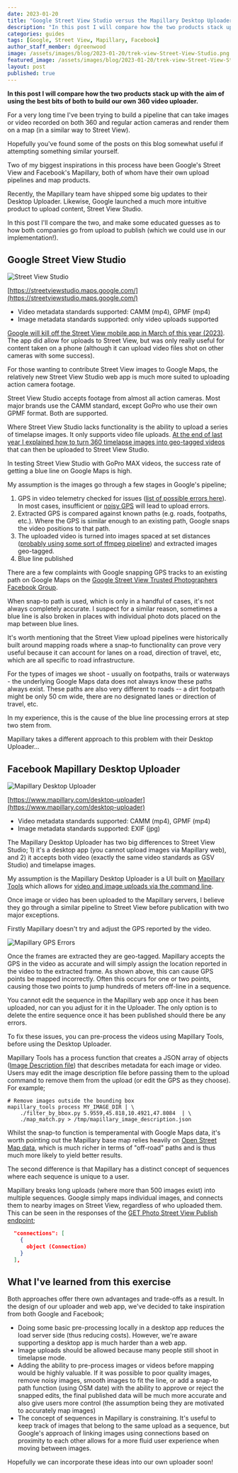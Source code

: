 ```yaml
---
date: 2023-01-20
title: "Google Street View Studio versus the Mapillary Desktop Uploader"
description: "In this post I will compare how the two products stack up with the aim of using the best bits of both to build our own 360 video uploader."
categories: guides
tags: [Google, Street View, Mapillary, Facebook]
author_staff_member: dgreenwood
image: /assets/images/blog/2023-01-20/trek-view-Street-View-Studio.png
featured_image: /assets/images/blog/2023-01-20/trek-view-Street-View-Studio.png
layout: post
published: true
---
```


**In this post I will compare how the two products stack up with the aim of using the best bits of both to build our own 360 video uploader.**

For a very long time I've been trying to build a pipeline that can take images or video recorded on both 360 and regular action cameras and render them on a map (in a similar way to Street View).

Hopefully you've found some of the posts on this blog somewhat useful if attempting something similar yourself.

Two of my biggest inspirations in this process have been Google's Street View and Facebook's Mapillary, both of whom have their own upload pipelines and map products.

Recently, the Mapillary team have shipped some big updates to their Desktop Uploader. Likewise, Google launched a much more intuitive product to upload content, Street View Studio.

In this post I'll compare the two, and make some educated guesses as to how both companies go from upload to publish (which we could use in our implementation!).

## Google Street View Studio

<img class="img-fluid" src="/assets/images/blog/2023-01-20/trek-view-Street-View-Studio.png" alt="Street View Studio" title="Street View Studio" />

[https://streetviewstudio.maps.google.com/](https://streetviewstudio.maps.google.com/)

* Video metadata standards supported: CAMM (mp4), GPMF (mp4)
* Image metadata standards supported: only video uploads supported

[Google will kill off the Street View mobile app in March of this year (2023)](https://www.theverge.com/2022/11/1/23435733/google-maps-street-view-standalone-app-discontinue-support). The app did allow for uploads to Street View, but was only really useful for content taken on a phone (although it can upload video files shot on other cameras with some success).

For those wanting to contribute Street View images to Google Maps, the relatively new Street View Studio web app is much more suited to uploading action camera footage.

Street View Studio accepts footage from almost all action cameras. Most major brands use the CAMM standard, except GoPro who use their own GPMF format. Both are supported.

Where Street View Studio lacks functionality is the ability to upload a series of timelapse images. It only supports video file uploads. [At the end of last year I explained how to turn 360 timelapse images into geo-tagged videos](/blog/2021/injecting-camm-gpmd-telemetry-videos-part-1-introduction) that can then be uploaded to Street View Studio.

In testing Street View Studio with GoPro MAX videos, the success rate of getting a blue line on Google Maps is high. 

My assumption is the images go through a few stages in Google's pipeline;

1. GPS in video telemetry checked for issues ([list of possible errors here](https://developers.google.com/streetview/publish/reference/rest/v1/photoSequence/create?authuser=2)). In most cases, insufficient or [noisy GPS](/blog/2020/gps-101) will lead to upload errors.
2. Extracted GPS is compared against known paths (e.g. roads, footpaths, etc.). Where the GPS is similar enough to an existing path, Google snaps the video positions to that path.
3. The uploaded video is turned into images spaced at set distances ([probably using some sort of ffmpeg pipeline](/blog/2021/turn-360-video-into-timelapse-images-part-1)) and extracted images geo-tagged.
4. Blue line published

There are a few complaints with Google snapping GPS tracks to an existing path on Google Maps on the [Google Street View Trusted Photographers Facebook Group](https://www.facebook.com/groups/611098829065834).

When snap-to path is used, which is only in a handful of cases, it's not always completely accurate. I suspect for a similar reason, sometimes a blue line is also broken in places with individual photo dots placed on the map between blue lines.

It's worth mentioning that the Street View upload pipelines were historically built around mapping roads where a snap-to functionality can prove very useful because it can account for lanes on a road, direction of travel, etc, which are all specific to road infrastructure.

For the types of images we shoot - usually on footpaths, trails or waterways - the underlying Google Maps data does not always know these paths always exist. These paths are also very different to roads -- a dirt footpath might be only 50 cm wide, there are no designated lanes or direction of travel, etc.

In my experience, this is the cause of the blue line processing errors at step two stem from.

Mapillary takes a different approach to this problem with their Desktop Uploader...

## Facebook Mapillary Desktop Uploader

<img class="img-fluid" src="/assets/images/blog/2023-01-20/trek-view-mapillary-desktop-uploader.png" alt="Mapillary Desktop Uploader" title="Mapillary Desktop Uploader" />

[https://www.mapillary.com/desktop-uploader](https://www.mapillary.com/desktop-uploader)

* Video metadata standards supported: CAMM (mp4), GPMF (mp4)
* Image metadata standards supported: EXIF (jpg)

The Mapillary Desktop Uploader has two big differences to Street View Studio; 1) it's a desktop app (you cannot upload images via Mapillary web), and 2) it accepts both video (exactly the same video standards as GSV Studio) and timelapse images.

My assumption is the Mapillary Desktop Uploader is a UI built on [Mapillary Tools](https://github.com/mapillary/mapillary_tools) which allows for [video and image uploads via the command line](https://github.com/mapillary/mapillary_tools#process-and-upload). 

Once image or video has been uploaded to the Mapillary servers, I believe they go through a similar pipeline to Street View before publication with two major exceptions.

Firstly Mapillary doesn't try and adjust the GPS reported by the video.

<img class="img-fluid" src="/assets/images/blog/2023-01-20/mapillary-uploader-gps-issues.png" alt="Mapillary GPS Errors" title="Mapillary GPS Errors" />

Once the frames are extracted they are geo-tagged. Mapillary accepts the GPS in the video as accurate and will simply assign the location reported in the video to the extracted frame. As shown above, this can cause GPS points be mapped incorrectly. Often this occurs for one or two points, causing those two points to jump hundreds of meters off-line in a sequence.

You cannot edit the sequence in the Mapillary web app once it has been uploaded, nor can you adjust for it in the Uploader. The only option is to delete the entire sequence once it has been published should there be any errors.

To fix these issues, you can pre-process the videos using Mapillary Tools, before using the Desktop Uploader.

Mapillary Tools has a process function that creates a JSON array of objects ([Image Description file](https://github.com/mapillary/mapillary_tools#image-description)) that describes metadata for each image or video. Users may edit the image description file before passing them to the upload command to remove them from the upload (or edit the GPS as they choose). For example;

```shell
# Remove images outside the bounding box 
mapillary_tools process MY_IMAGE_DIR | \
    ./filter_by_bbox.py 5.9559,45.818,10.4921,47.8084  | \
    ./map_match.py > /tmp/mapillary_image_description.json
```

Whilst the snap-to function is temperamental with Google Maps data, it's worth pointing out the Mapillary base map relies heavily on [Open Street Map data](https://www.openstreetmap.org/#map=5/54.910/-3.432), which is much richer in terms of "off-road" paths and is thus much more likely to yield better results.

The second difference is that Mapillary has a distinct concept of sequences where each sequence is unique to a user.

Mapillary breaks long uploads (where more than 500 images exist) into multiple sequences. Google simply maps individual images, and connects them to nearby images on Street View, regardless of who uploaded them. This can be seen in the responses of the [GET Photo Street View Publish endpoint](https://developers.google.com/streetview/publish/reference/rest/v1/photo?authuser=2#Photo);

```json
  "connections": [
    {
      object (Connection)
    }
  ],
```

## What I've learned from this exercise

Both approaches offer there own advantages and trade-offs as a result. In the design of our uploader and web app, we've decided to take inspiration from both Google and Facebook;

* Doing some basic pre-processing locally in a desktop app reduces the load server side (thus reducing costs). However, we're aware supporting a desktop app is much harder than a web app.
* Image uploads should be allowed because many people still shoot in timelapse mode.
* Adding the ability to pre-process images or videos before mapping would be highly valuable. If it was possible to poor quality images, remove noisy images, smooth images to fit the line, or add a snap-to path function (using OSM date) with the ability to approve or reject the snapped edits, the final published data will be much more accurate and also give users more control (the assumption being they are motivated to accurately map images)
* The concept of sequences in Mapillary is constraining. It's useful to keep track of images that belong to the same upload as a sequence, but Google's approach of linking images using connections based on proximity to each other allows for a more fluid user experience when moving between images.

Hopefully we can incorporate these ideas into our own uploader soon!